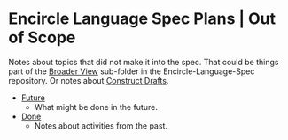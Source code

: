 Encircle Language Spec Plans | Out of Scope
===========================================

Notes about topics that did not make it into the spec. That could be things part of the [Broader View](https://github.com/jjvanzon/Encircle-Language-Spec/tree/master/broader-view) sub-folder in the Encircle-Language-Spec repository. Or notes about [Construct Drafts](https://github.com/jjvanzon/Encircle-Language-Spec/tree/master/constructs-drafts).

- [Future](1.%20Future)
    - What might be done in the future.
- [Done](2.%20Done)
    - Notes about activities from the past.